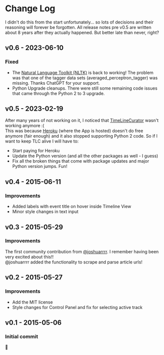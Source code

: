 # Change Log
I didn't do this from the start unfortunately... so lots of decisions and their reasoning will forever be forgotten. All release notes pre v0.5 are written about 8 years after they actually happened. But better late than never, right?

## v0.6 - 2023-06-10
### Fixed
- The [Natural Language Toolkit (NLTK)](https://www.nltk.org/) is back to working! The problem was that one of the tagger data sets (averaged_perceptron_tagger) was missing. Thanks ChatGPT for your support.
- Python Upgrade cleanups. There were still some remaining code issues that came through the Python 2 to 3 upgrade. 

## v0.5 - 2023-02-19
After many years of not working on it, I noticed that [TimeLineCurator](http://timelinecurator.org/) wasn't working anymore :(  
This was because [Heroku](http://heroku.com/) (where the App is hosted) doesn't do free anymore (fair enough) and it also stopped supporting Python 2 code.
So if I want to keep TLC alive I will have to:
- Start paying for Heroku
- Update the Python version (and all the other packages as well - I guess)
- Fix all the broken things that come with package updates and major Python version jumps. Fun!

## v0.4 - 2015-06-11
### Improvements
- Added labels with event title on hover inside Timeline View
- Minor style changes in text input

## v0.3 - 2015-05-29
### Improvements
The first community contribution from [@joshuarrrr](https://github.com/joshuarrrr). I remember having been very excited about this!!  
@joshuarrrr added the functionality to scrape and parse article urls!
 
## v0.2 - 2015-05-27
### Improvements
- Add the MIT license
- Style changes for Control Panel and fix for selecting active track

## v0.1 - 2015-05-06
### Initial commit
:rocket: